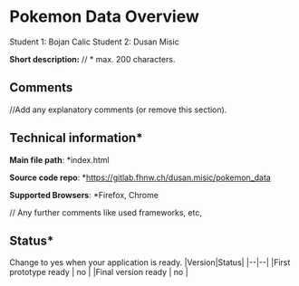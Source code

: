 # Pokemon Data Overview

Student 1: Bojan Calic
Student 2: Dusan Misic

**Short description:**
// * max. 200 characters.

## Comments
//Add any explanatory comments (or remove this section).

## Technical information*
**Main file path**: *index.html

**Source code repo**: *https://gitlab.fhnw.ch/dusan.misic/pokemon_data

**Supported Browsers**: *Firefox, Chrome

// Any further comments like used frameworks, etc,

## Status*
Change to yes when your application is ready.
|Version|Status|
|--|--|
|First prototype ready | no |
|Final version ready  | no |